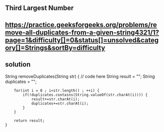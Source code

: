  ## Third Largest Number

## https://practice.geeksforgeeks.org/problems/remove-all-duplicates-from-a-given-string4321/1?page=1&difficulty[]=0&status[]=unsolved&category[]=Strings&sortBy=difficulty


## solution

   String removeDuplicates(String str) {
        // code here
        String result = "";
        String duplicates = "";
        
        for(int i = 0 ; i<str.length() ; ++i) {
            if(!duplicates.contains(String.valueOf(str.charAt(i)))) {
                result+=str.charAt(i);
                duplicates+=str.charAt(i);
            }
        }
        
        return result;
    }